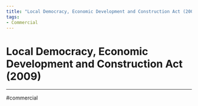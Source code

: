 ```yaml
---
title: "Local Democracy, Economic Development and Construction Act (2009)"
tags: 
- Commercial
---
```

# Local Democracy, Economic Development and Construction Act (2009)





---
#commercial 